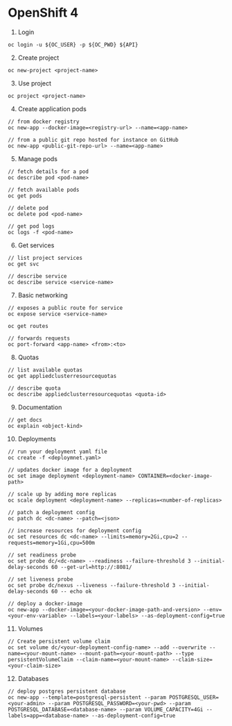 # OpenShift 4

1. Login
```
oc login -u ${OC_USER} -p ${OC_PWD} ${API}
```

2. Create project
```
oc new-project <project-name>
```

3. Use project
```
oc project <project-name>
```

4. Create application pods
```
// from docker registry
oc new-app --docker-image=<registry-url> --name=<app-name>
```

```
// from a public git repo hosted for instance on GitHub
oc new-app <public-git-repo-url> --name=<app-name>
```

5. Manage pods
```
// fetch details for a pod
oc describe pod <pod-name>
```
```
// fetch available pods
oc get pods
```

```
// delete pod
oc delete pod <pod-name>
```                                      

```
// get pod logs
oc logs -f <pod-name>
```

6. Get services

```
// list project services
oc get svc
```                                                    

```
// describe service
oc describe service <service-name>
```

7. Basic networking

```
// exposes a public route for service
oc expose service <service-name>
```

```
oc get routes
```

```
// forwards requests
oc port-forward <app-name> <from>:<to>
```

8. Quotas

```
// list available quotas
oc get appliedclusterresourcequotas
```

```
// describe quota
oc describe appliedclusterresourcequotas <quota-id>
```

9. Documentation

```
// get docs
oc explain <object-kind>
```

10. Deployments

```
// run your deployment yaml file
oc create -f <deploymnet.yaml>
``` 

```
// updates docker image for a deployment
oc set image deployment <deployment-name> CONTAINER=<docker-image-path>
``` 

```
// scale up by adding more replicas
oc scale deployment <deployment-name> --replicas=<number-of-replicas>
``` 

```
// patch a deployment config
oc patch dc <dc-name> --patch=<json>
```

```
// increase resources for deployment config
oc set resources dc <dc-name> --limits=memory=2Gi,cpu=2 --requests=memory=1Gi,cpu=500m
``` 

```
// set readiness probe
oc set probe dc/<dc-name> --readiness --failure-threshold 3 --initial-delay-seconds 60 --get-url=http://:8081/
```

```
// set liveness probe
oc set probe dc/nexus --liveness --failure-threshold 3 --initial-delay-seconds 60 -- echo ok
```  

```
// deploy a docker-image
oc new-app --docker-image=<your-docker-image-path-and-version> --env=<your-env-variable> --labels=<your-labels> --as-deployment-config=true
``` 

11. Volumes

```
// Create persistent volume claim 
oc set volume dc/<your-deployment-config-name> --add --overwrite --name=<your-mount-name> --mount-path=<your-mount-path> --type persistentVolumeClaim --claim-name=<your-mount-name> --claim-size=<your-claim-size>
```  

12. Databases

```
// deploy postgres persistent database
oc new-app --template=postgresql-persistent --param POSTGRESQL_USER=<your-admin> --param POSTGRESQL_PASSWORD=<your-pwd> --param POSTGRESQL_DATABASE=<database-name> --param VOLUME_CAPACITY=4Gi --labels=app=<database-name> --as-deployment-config=true
```
